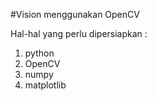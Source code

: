 #Vision menggunakan OpenCV

Hal-hal yang perlu dipersiapkan :
1. python
2. OpenCV
3. numpy
4. matplotlib
